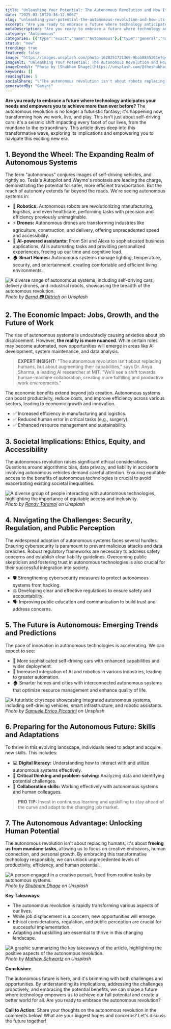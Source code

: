 ```yaml
---
title: "Unleashing Your Potential: The Autonomous Revolution and How It's Reshaping Your Life"
date: "2025-03-18T20:36:12.906Z"
slug: "unleashing-your-potential-the-autonomous-revolution-and-how-its-reshaping-your-life"
excerpt: "Are you ready to embrace a future where technology anticipates your needs and empowers you to achieve more than ever before?  The autonomous revolution is no longer a futuristic fantasy; it's happening now, transforming how we work, live, and play.  This isn't just about self-driving cars; it's a seismic shift impacting every facet of our lives, from the mundane to the extraordinary.  This article dives deep into this transformative wave, exploring its implications and empowering you to navigate this exciting new era."
metaDescription: "Are you ready to embrace a future where technology anticipates your needs and empowers you to achieve more than ever before?  The autonomous revolution is ..."
category: "Autonomous"
categories: [{"type":"exact","name":"Autonomous"},{"type":"general","name":"Artificial Intelligence"},{"type":"medium","name":"Robotics"},{"type":"specific","name":"Machine Learning"},{"type":"niche","name":"Reinforcement Learning"}]
status: "new"
trending: true
featured: false
image: "https://images.unsplash.com/photo-1628251721369-9bab0845261e?q=85&w=1200&fit=max&fm=webp&auto=compress"
imageAlt: "Unleashing Your Potential: The Autonomous Revolution and How It's Reshaping Your Life"
imageCredit: "Photo by [Shubham Dhage](https://unsplash.com/@theshubhamdhage) on Unsplash"
keywords: []
readingTime: 5
socialShare: "\"The autonomous revolution isn't about robots replacing humans; it's about empowering humans to achieve more.  Prepare to be amazed by what's next.\""
generatedBy: "Gemini"
---
```




**Are you ready to embrace a future where technology anticipates your needs and empowers you to achieve more than ever before?**  The autonomous revolution is no longer a futuristic fantasy; it's happening now, transforming how we work, live, and play.  This isn't just about self-driving cars; it's a seismic shift impacting every facet of our lives, from the mundane to the extraordinary.  This article dives deep into this transformative wave, exploring its implications and empowering you to navigate this exciting new era.

## 1. Beyond the Wheel: The Expanding Realm of Autonomous Systems

The term "autonomous" conjures images of self-driving vehicles, and rightly so.  Tesla's Autopilot and Waymo's robotaxis are leading the charge, demonstrating the potential for safer, more efficient transportation.  But the reach of autonomy extends far beyond the roads.  We're seeing autonomous systems in:

* 🔑 **Robotics:** Autonomous robots are revolutionizing manufacturing, logistics, and even healthcare, performing tasks with precision and efficiency previously unimaginable.
* ⚡ **Drones:** Autonomous drones are transforming industries like agriculture, construction, and delivery, offering unprecedented speed and accessibility.
* 🤖 **AI-powered assistants:**  From Siri and Alexa to sophisticated business applications, AI is automating tasks and providing personalized experiences, freeing up our time and cognitive load.
* 🏠 **Smart Homes:** Autonomous systems manage lighting, temperature, security, and entertainment, creating comfortable and efficient living environments.

![A diverse range of autonomous systems, including self-driving cars, delivery drones, and industrial robots, showcasing the breadth of the autonomous revolution.](https://images.unsplash.com/photo-1628363602988-4afea1b4d20e?q=85&w=1200&fit=max&fm=webp&auto=compress)
*Photo by [Bernd 📷 Dittrich](https://unsplash.com/@hdbernd) on Unsplash*

## 2. The Economic Impact: Jobs, Growth, and the Future of Work

The rise of autonomous systems is undoubtedly causing anxieties about job displacement.  However, **the reality is more nuanced**. While certain roles may become automated, new opportunities will emerge in areas like AI development, system maintenance, and data analysis.  

> **EXPERT INSIGHT:**  "The autonomous revolution isn't about replacing humans, but about augmenting their capabilities," says Dr. Anya Sharma, a leading AI researcher at MIT. "We'll see a shift towards human-machine collaboration, creating more fulfilling and productive work environments."

The economic benefits extend beyond job creation.  Autonomous systems can boost productivity, reduce costs, and improve efficiency across various sectors, leading to economic growth and innovation.

* ✅ Increased efficiency in manufacturing and logistics.
* ✅ Reduced human error in critical tasks (e.g., surgery).
* ✅ Enhanced resource management and sustainability.

## 3. Societal Implications: Ethics, Equity, and Accessibility

The autonomous revolution raises significant ethical considerations.  Questions around algorithmic bias, data privacy, and liability in accidents involving autonomous vehicles demand careful attention.  Ensuring equitable access to the benefits of autonomous technologies is crucial to avoid exacerbating existing societal inequalities.

![A diverse group of people interacting with autonomous technologies, highlighting the importance of equitable access and inclusivity.](https://images.unsplash.com/photo-1562618817-253b06cf2b6e?q=85&w=1200&fit=max&fm=webp&auto=compress)
*Photo by [Randy Tarampi](https://unsplash.com/@randytarampi) on Unsplash*

## 4.  Navigating the Challenges: Security, Regulation, and Public Perception

The widespread adoption of autonomous systems faces several hurdles.  Ensuring cybersecurity is paramount to prevent malicious attacks and data breaches.  Robust regulatory frameworks are necessary to address safety concerns and establish clear liability guidelines.  Overcoming public skepticism and fostering trust in autonomous technologies is also crucial for their successful integration into society.

* 🛡️ Strengthening cybersecurity measures to protect autonomous systems from hacking.
* ⚖️ Developing clear and effective regulations to ensure safety and accountability.
* 🗣️  Improving public education and communication to build trust and address concerns.

## 5.  The Future is Autonomous:  Emerging Trends and Predictions

The pace of innovation in autonomous technologies is accelerating.  We can expect to see:

* 🚗 More sophisticated self-driving cars with enhanced capabilities and wider deployment.
* 🤖  Increased integration of AI and robotics in various industries, leading to greater automation.
* 🏠  Smarter homes and cities with interconnected autonomous systems that optimize resource management and enhance quality of life.

![A futuristic cityscape showcasing integrated autonomous systems, including self-driving vehicles, smart infrastructure, and robotic assistants.](https://images.unsplash.com/photo-1485463611174-f302f6a5c1c9?q=85&w=1200&fit=max&fm=webp&auto=compress)
*Photo by [Samuele Errico Piccarini](https://unsplash.com/@samuele_piccarini) on Unsplash*

## 6.  Preparing for the Autonomous Future: Skills and Adaptations

To thrive in this evolving landscape, individuals need to adapt and acquire new skills.  This includes:

* 💻 **Digital literacy:** Understanding how to interact with and utilize autonomous systems effectively.
* 🧠 **Critical thinking and problem-solving:**  Analyzing data and identifying potential challenges.
* 🤝 **Collaboration skills:** Working effectively with autonomous systems and human colleagues.

> **PRO TIP:** Invest in continuous learning and upskilling to stay ahead of the curve and adapt to the changing job market.

## 7.  The Autonomous Advantage:  Unlocking Human Potential

The autonomous revolution isn't about replacing humans; it's about **freeing us from mundane tasks**, allowing us to focus on creative endeavors, human connection, and personal growth.  By embracing this transformative technology responsibly, we can unlock unprecedented levels of productivity, efficiency, and human potential.

![A person engaged in a creative pursuit, freed from routine tasks by autonomous systems.](https://images.unsplash.com/photo-1628251721369-9bab0845261e?q=85&w=1200&fit=max&fm=webp&auto=compress)
*Photo by [Shubham Dhage](https://unsplash.com/@theshubhamdhage) on Unsplash*

**Key Takeaways:**

* The autonomous revolution is rapidly transforming various aspects of our lives.
* While job displacement is a concern, new opportunities will emerge.
* Ethical considerations, regulation, and public perception are crucial for successful implementation.
* Adapting and upskilling are essential to thrive in this changing landscape.

![A graphic summarizing the key takeaways of the article, highlighting the positive aspects of the autonomous revolution.](https://images.unsplash.com/photo-1506818144585-74b29c980d4b?q=85&w=1200&fit=max&fm=webp&auto=compress)
*Photo by [Mathew Schwartz](https://unsplash.com/@cadop) on Unsplash*

**Conclusion:**

The autonomous future is here, and it's brimming with both challenges and opportunities. By understanding its implications, addressing the challenges proactively, and embracing the potential benefits, we can shape a future where technology empowers us to achieve our full potential and create a better world for all.  Are you ready to embrace the autonomous revolution?

**Call to Action:**  Share your thoughts on the autonomous revolution in the comments below! What are your biggest hopes and concerns?  Let's discuss the future together!



<div class="reading-progress-container">
  <div id="reading-progress" class="reading-progress"></div>
</div>

